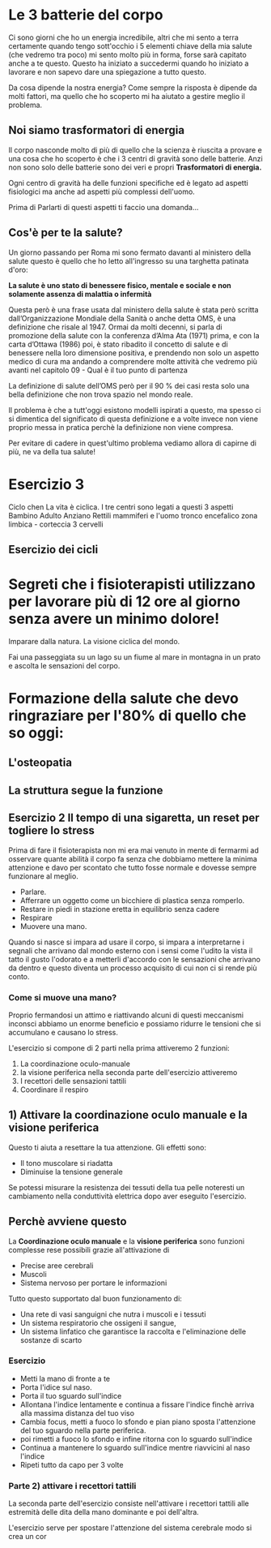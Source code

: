 
# Le 3 batterie del corpo

Ci sono giorni che ho un energia incredibile, altri che mi sento a terra certamente quando tengo sott'occhio i 5 elementi chiave della mia salute (che vedremo tra poco) mi sento molto più in forma, forse sarà capitato anche a te questo. 
Questo ha iniziato a succedermi quando ho iniziato a lavorare e non sapevo dare una spiegazione a tutto questo.

Da cosa dipende la nostra energia? Come sempre la risposta è dipende da molti fattori, ma quello che ho scoperto mi ha aiutato a gestire meglio il problema.

## Noi siamo trasformatori di energia 

Il corpo nasconde molto di più di quello che la scienza è riuscita a provare e una cosa che ho scoperto è che i 3 centri di gravità sono delle batterie. 
Anzi non sono solo delle batterie sono dei veri e propri **Trasformatori di energia.**

Ogni centro di gravità ha delle funzioni specifiche ed è legato ad aspetti fisiologici ma anche ad aspetti più complessi dell'uomo. 

Prima di Parlarti di questi aspetti ti faccio una domanda...

## Cos'è per te la salute?

Un giorno passando per Roma mi sono fermato davanti al ministero della salute questo è quello che ho letto all'ingresso su una targhetta patinata d'oro:

**La salute  è uno stato di benessere fisico, mentale e sociale e non solamente assenza di malattia o infermità**

Questa però è una frase usata dal ministero della salute è stata però scritta dall’Organizzazione Mondiale della Sanità o anche detta OMS, è una definizione che risale al 1947. Ormai da molti decenni, si parla di promozione della salute con la conferenza d’Alma Ata (1971) prima, e con la carta d’Ottawa (1986) poi, è stato ribadito il concetto di salute e di benessere nella loro dimensione positiva, e prendendo non solo un aspetto medico di cura ma andando a comprendere molte attività che vedremo più avanti nel capitolo 09 - Qual è il tuo punto di partenza

La definizione di salute dell’OMS però per il 90 % dei casi resta solo una bella definizione che non trova spazio nel mondo reale.

Il problema è che a tutt'oggi  esistono modelli ispirati a questo, ma spesso ci si dimentica del significato di questa definizione e a volte invece non viene proprio messa in pratica  perchè la definizione non viene compresa.

Per evitare di cadere in quest'ultimo problema vediamo allora di capirne di più, ne va della tua salute!


#  Esercizio 3

Ciclo chen 
La vita è ciclica.
I tre centri sono legati a questi 3 aspetti 
Bambino Adulto Anziano 
Rettili mammiferi e l'uomo
tronco encefalico zona limbica - corteccia 3 cervelli 



## Esercizio dei cicli


 
# Segreti che i fisioterapisti utilizzano per lavorare più di 12 ore al giorno senza avere un minimo dolore!

Imparare dalla natura. La visione ciclica del mondo. 

Fai una passeggiata su un lago su un fiume al mare in montagna in un prato e ascolta le sensazioni del corpo.



# Formazione della salute che devo ringraziare per l'80% di quello che so oggi:


## L'osteopatia


## La struttura segue la funzione



## Esercizio 2 Il tempo di una sigaretta, un reset per togliere lo stress

Prima di fare il fisioterapista non mi era mai venuto in mente di fermarmi ad osservare quante abilità il corpo fa senza che dobbiamo mettere la minima attenzione e davo per scontato che tutto fosse normale e dovesse sempre funzionare al meglio. 

- Parlare.
- Afferrare un oggetto come un bicchiere di plastica senza romperlo.
- Restare in piedi in stazione eretta in equilibrio senza cadere
- Respirare
- Muovere una mano.

Quando si nasce si impara ad usare il corpo, si impara a interpretarne i segnali che arrivano dal mondo esterno con i sensi come l'udito la vista il tatto il gusto l'odorato e a metterli d'accordo con le sensazioni che arrivano da dentro e questo diventa un processo acquisito di cui non ci si rende più conto.

###  Come si muove una mano?

Proprio fermandosi un attimo e riattivando alcuni di questi meccanismi inconsci abbiamo un enorme beneficio  e possiamo ridurre le tensioni che si accumulano e causano lo stress.

L'esercizio si compone di 2 parti 
nella prima attiveremo 2 funzioni:
 1.  La coordinazione oculo-manuale 
 2. la visione periferica
nella seconda parte dell'esercizio attiveremo
 1. I recettori delle sensazioni tattili
 2. Coordinare il respiro  

## 1)  Attivare la coordinazione oculo manuale e la visione periferica

Questo ti aiuta a resettare la tua attenzione. Gli effetti sono:

 -  Il tono muscolare  si riadatta  
 - Diminuise la tensione generale

Se potessi misurare la resistenza dei tessuti della tua pelle noteresti un cambiamento nella conduttività elettrica dopo aver eseguito l'esercizio.

## Perchè avviene questo

La **Coordinazione oculo manuale**  e la **visione periferica** sono funzioni complesse rese possibili grazie all'attivazione di 

 - Precise aree cerebrali
 - Muscoli 
 - Sistema nervoso per portare le informazioni 

Tutto questo supportato dal buon funzionamento di:

 - Una rete di vasi sanguigni che nutra i muscoli e i tessuti 
 - Un sistema respiratorio che ossigeni il sangue,
 - Un sistema linfatico che garantisce la raccolta e l'eliminazione delle sostanze di scarto 

### Esercizio

- Metti la mano di fronte a te 
- Porta l'idice sul naso.
- Porta il tuo sguardo sull'indice 
- Allontana l'indice lentamente e continua a fissare l'indice finchè arriva alla massima distanza del tuo viso
- Cambia focus, metti a fuoco lo sfondo e pian piano sposta l'attenzione del tuo sguardo nella parte periferica.
- poi rimetti a fuoco lo sfondo e infine ritorna con lo sguardo sull'indice
- Continua a mantenere lo sguardo sull'indice mentre riavvicini al naso l'indice 
- Ripeti tutto da capo per 3 volte

###  Parte 2)  attivare i recettori tattili

La seconda parte dell'esercizio consiste nell'attivare i recettori tattili alle estremità delle dita della mano dominante e poi dell'altra.

L'esercizio serve per spostare l'attenzione del sistema cerebrale modo si crea un cor

<!--stackedit_data:
eyJoaXN0b3J5IjpbLTEyNzYwNDI1NzYsMTU4MjAyMTY3NCwtMT
c3NDUwMjU3MCwxODg3NjQ3ODg5LDMxODE3Njk3Ml19
-->